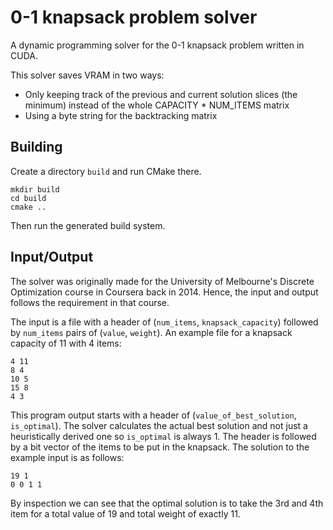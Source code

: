 # 0-1 knapsack problem solver

A dynamic programming solver for the 0-1 knapsack problem written in CUDA.

This solver saves VRAM in two ways:
- Only keeping track of the previous and current solution slices (the minimum) instead of the whole CAPACITY * NUM_ITEMS matrix
- Using a byte string for the backtracking matrix

## Building

Create a directory `build` and run CMake there.
```
mkdir build
cd build
cmake ..
```
Then run the generated build system.

## Input/Output

The solver was originally made for the University of Melbourne's Discrete Optimization course in Coursera back in 2014. Hence, the input and output follows the requirement in that course.

The input is a file with a header of (`num_items`, `knapsack_capacity`) followed by `num_items` pairs of (`value`, `weight`). An example file for a knapsack capacity of 11 with 4 items:
```
4 11
8 4
10 5
15 8
4 3
```

This program output starts with a header of (`value_of_best_solution`, `is_optimal`). The solver calculates the actual best solution and not just a heuristically derived one so `is_optimal` is always 1. The header is followed by a bit vector of the items to be put in the knapsack. The solution to the example input is as follows:
```
19 1
0 0 1 1
```
By inspection we can see that the optimal solution is to take the 3rd and 4th item for a total value of 19 and total weight of exactly 11.